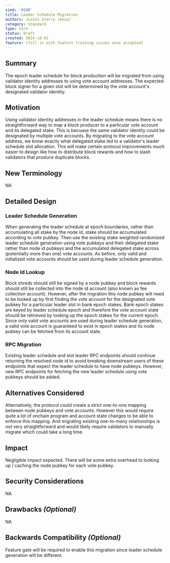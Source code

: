 ```yaml
---
simd: '0180'
title: Leader Schedule Migration
authors: Justin Starry (Anza)
category: Standard
type: Core
status: Draft
created: 2024-10-03
feature: (fill in with feature tracking issues once accepted)
---
```


## Summary

The epoch leader schedule for block production will be migrated from using
validator identity addresses to using vote account addresses. The expected
block signer for a given slot will be determined by the vote account's 
designated validator identity.

## Motivation

Using validator identity addresses in the leader schedule means there is no
straightforward way to map a block producer to a particular vote account and its
delegated stake. This is becuase the same validator identity could be designated
by multiple vote accounts. By migrating to the vote account address, we know
exactly what delegated stake led to a validator's leader schedule slot
allocation. This will make certain protocol improvements much easier to design
like how to distribute block rewards and how to slash validators that produce
duplicate blocks.

## New Terminology

NA

## Detailed Design

### Leader Schedule Generation

When generating the leader schedule at epoch boundaries, rather than
accumulating all stake by the node id, stake should be accumulated according to
vote pubkey. Then use the existing stake weighted randomized leader schedule
generation using vote pubkeys and their delegated stake rather than node id
pubkeys and the accumulated delegated stake across (potentially more than one)
vote accounts. As before, only valid and initialized vote accounts should be
used during leader schedule generation.

### Node Id Lookup

Block shreds should still be signed by a node pubkey and block rewards should
still be collected into the node id account (also known as fee collection
account). However, after the migration this node pubkey will need to be looked
up by first finding the vote account for the designated vote pubkey for a
particular leader slot in bank epoch stakes. Bank epoch stakes are keyed by
leader schedule epoch and therefore the vote account state should be retrieved
by looking up the epoch stakes for the current epoch. Since only valid vote
accounts are used during leader schedule generation, a valid vote account is
guaranteed to exist in epoch stakes and its node pubkey can be fetched from its
account state.

### RPC Migration

Existing leader schedule and slot leader RPC endpoints should continue returning
the resolved node id to avoid breaking downstream users of these endpoints that
expect the leader schedule to have node pubkeys. However, new RPC endpoints
for fetching the new leader schedule using vote pubkeys should be added.

## Alternatives Considered

Alternatively, the protocol could create a strict one-to-one mapping between
node pubkeys and vote accounts. However this would require quite a lot of
onchain program and account state changes to be able to enforce this mapping.
And migrating existing one-to-many relationships is not very straightforward and
would likely require validators to manually migrate which could take a long
time.

## Impact

Negligible impact expected. There will be some extra overhead to looking up /
caching the node pubkey for each vote pubkey.

## Security Considerations

NA

## Drawbacks *(Optional)*

NA

## Backwards Compatibility *(Optional)*

Feature gate will be required to enable this migration since leader schedule
generation will be different.

